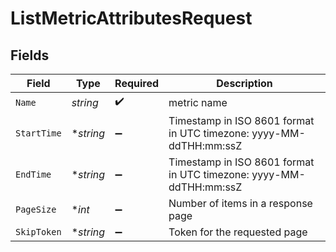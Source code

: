 # ListMetricAttributesRequest


## Fields

| Field                                                              | Type                                                               | Required                                                           | Description                                                        |
| ------------------------------------------------------------------ | ------------------------------------------------------------------ | ------------------------------------------------------------------ | ------------------------------------------------------------------ |
| `Name`                                                             | *string*                                                           | :heavy_check_mark:                                                 | metric name                                                        |
| `StartTime`                                                        | **string*                                                          | :heavy_minus_sign:                                                 | Timestamp in ISO 8601 format in UTC timezone: yyyy-MM-ddTHH:mm:ssZ |
| `EndTime`                                                          | **string*                                                          | :heavy_minus_sign:                                                 | Timestamp in ISO 8601 format in UTC timezone: yyyy-MM-ddTHH:mm:ssZ |
| `PageSize`                                                         | **int*                                                             | :heavy_minus_sign:                                                 | Number of items in a response page                                 |
| `SkipToken`                                                        | **string*                                                          | :heavy_minus_sign:                                                 | Token for the requested page                                       |